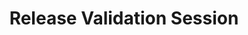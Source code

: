 ---
title: Release Validation Session
category: 636284b7e6b02c00a136e873
slug: release-validation-session
parentDoc: 63990b2ff90ceb006a5e59cc
hidden: false
order: 16
---